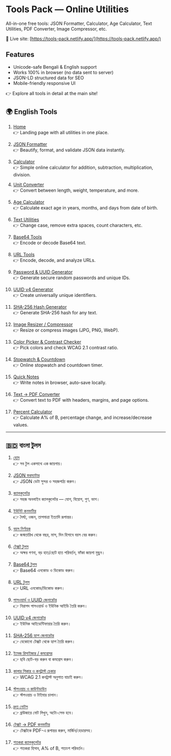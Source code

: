 # Tools Pack — Online Utilities

All-in-one free tools: JSON Formatter, Calculator, Age Calculator, Text Utilities, PDF Converter, Image Compressor, etc.  

🔗 Live site: [https://tools-pack.netlify.app/](https://tools-pack.netlify.app/)

## Features
- Unicode-safe Bengali & English support
- Works 100% in browser (no data sent to server)
- JSON-LD structured data for SEO
- Mobile-friendly responsive UI

👉 Explore all tools in detail at the main site!


## 🌍 English Tools

1. [Home](https://tools-pack.netlify.app/)  
   👉 Landing page with all utilities in one place.

2. [JSON Formatter](https://tools-pack.netlify.app/json-formatter/)  
   👉 Beautify, format, and validate JSON data instantly.

3. [Calculator](https://tools-pack.netlify.app/calculator/)  
   👉 Simple online calculator for addition, subtraction, multiplication, division.

4. [Unit Converter](https://tools-pack.netlify.app/unit-converter/)  
   👉 Convert between length, weight, temperature, and more.

5. [Age Calculator](https://tools-pack.netlify.app/age-calculator/)  
   👉 Calculate exact age in years, months, and days from date of birth.

6. [Text Utilities](https://tools-pack.netlify.app/text-utilities/)  
   👉 Change case, remove extra spaces, count characters, etc.

7. [Base64 Tools](https://tools-pack.netlify.app/base64-tools/)  
   👉 Encode or decode Base64 text.

8. [URL Tools](https://tools-pack.netlify.app/url-tools/)  
   👉 Encode, decode, and analyze URLs.

9. [Password & UUID Generator](https://tools-pack.netlify.app/password-uuid/)  
   👉 Generate secure random passwords and unique IDs.

10. [UUID v4 Generator](https://tools-pack.netlify.app/uuid-generator/)  
    👉 Create universally unique identifiers.

11. [SHA-256 Hash Generator](https://tools-pack.netlify.app/sha256-hash/)  
    👉 Generate SHA-256 hash for any text.

12. [Image Resizer / Compressor](https://tools-pack.netlify.app/image-resizer-compressor/)  
    👉 Resize or compress images (JPG, PNG, WebP).

13. [Color Picker & Contrast Checker](https://tools-pack.netlify.app/color-picker-contrast/)  
    👉 Pick colors and check WCAG 2.1 contrast ratio.

14. [Stopwatch & Countdown](https://tools-pack.netlify.app/stopwatch-countdown/)  
    👉 Online stopwatch and countdown timer.

15. [Quick Notes](https://tools-pack.netlify.app/quick-notes/)  
    👉 Write notes in browser, auto-save locally.

16. [Text → PDF Converter](https://tools-pack.netlify.app/text-to-pdf/)  
    👉 Convert text to PDF with headers, margins, and page options.

17. [Percent Calculator](https://tools-pack.netlify.app/percent-calculator/)  
    👉 Calculate A% of B, percentage change, and increase/decrease values.

---

## 🇧🇩 বাংলা টুলস

1. [হোম](https://tools-pack.netlify.app/bn/)  
   👉 সব টুল একসাথে এক জায়গায়।

2. [JSON ফরম্যাটার](https://tools-pack.netlify.app/bn/json-formatter/)  
   👉 JSON ডেটা সুন্দর ও সহজপাঠ্য করুন।

3. [ক্যালকুলেটর](https://tools-pack.netlify.app/bn/calculator/)  
   👉 সহজ অনলাইন ক্যালকুলেটর — যোগ, বিয়োগ, গুণ, ভাগ।

4. [ইউনিট কনভার্টার](https://tools-pack.netlify.app/bn/unit-converter/)  
   👉 দৈর্ঘ্য, ওজন, তাপমাত্রা ইত্যাদি রূপান্তর।

5. [বয়স নির্ণায়ক](https://tools-pack.netlify.app/bn/age-calculator/)  
   👉 জন্মতারিখ থেকে বছর, মাস, দিন হিসাবে বয়স বের করুন।

6. [টেক্সট টুলস](https://tools-pack.netlify.app/bn/text-utilities/)  
   👉 অক্ষর গণনা, বড় হাত/ছোট হাত পরিবর্তন, ফাঁকা জায়গা মুছুন।

7. [Base64 টুলস](https://tools-pack.netlify.app/bn/base64-tools/)  
   👉 Base64 এনকোড ও ডিকোড করুন।

8. [URL টুলস](https://tools-pack.netlify.app/bn/url-tools/)  
   👉 URL এনকোড/ডিকোড করুন।

9. [পাসওয়ার্ড ও UUID জেনারেটর](https://tools-pack.netlify.app/bn/password-uuid/)  
   👉 নিরাপদ পাসওয়ার্ড ও ইউনিক আইডি তৈরি করুন।

10. [UUID v4 জেনারেটর](https://tools-pack.netlify.app/bn/uuid-generator/)  
    👉 ইউনিক আইডেন্টিফায়ার তৈরি করুন।

11. [SHA-256 হ্যাশ জেনারেটর](https://tools-pack.netlify.app/bn/sha256-hash/)  
    👉 যেকোনো টেক্সট থেকে হ্যাশ তৈরি করুন।

12. [ইমেজ রিসাইজার / কমপ্রেসর](https://tools-pack.netlify.app/bn/image-resizer-compressor/)  
    👉 ছবি ছোট-বড় করুন বা কমপ্রেস করুন।

13. [কালার পিকার ও কনট্রাস্ট চেকার](https://tools-pack.netlify.app/bn/color-picker-contrast/)  
    👉 WCAG 2.1 কনট্রাস্ট অনুপাত যাচাই করুন।

14. [স্টপওয়াচ ও কাউন্টডাউন](https://tools-pack.netlify.app/bn/stopwatch-countdown/)  
    👉 স্টপওয়াচ ও টাইমার চালান।

15. [দ্রুত নোটস](https://tools-pack.netlify.app/bn/quick-notes/)  
    👉 ব্রাউজারে নোট লিখুন, অটো-সেভ হবে।

16. [টেক্সট → PDF কনভার্টার](https://tools-pack.netlify.app/bn/text-to-pdf/)  
    👉 টেক্সটকে PDF-এ রূপান্তর করুন, মার্জিন/হেডারসহ।

17. [শতকরা ক্যালকুলেটর](https://tools-pack.netlify.app/bn/percent-calculator/)  
    👉 শতকরা হিসাব, A% of B, শতাংশ পরিবর্তন।  

